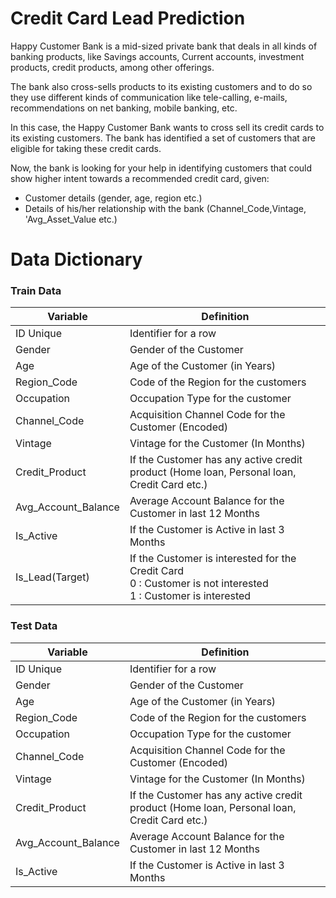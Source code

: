 # Credit Card Lead Prediction

Happy Customer Bank is a mid-sized private bank that deals in all kinds of banking products, like Savings accounts, Current accounts, investment products, credit products, among other offerings.

The bank also cross-sells products to its existing customers and to do so they use different kinds of communication like tele-calling, e-mails, recommendations on net banking, mobile banking, etc. 

In this case, the Happy Customer Bank wants to cross sell its credit cards to its existing customers. The bank has identified a set of customers that are eligible for taking these credit cards.

Now, the bank is looking for your help in identifying customers that could show higher intent towards a recommended credit card, given:
* Customer details (gender, age, region etc.)
* Details of his/her relationship with the bank (Channel_Code,Vintage, 'Avg_Asset_Value etc.)

# Data Dictionary

<h3>Train Data</h3>

|Variable |Definition|
|--|--|
|ID Unique |Identifier for a row|
|Gender |Gender of the Customer|
|Age |Age of the Customer (in Years)|
|Region_Code |Code of the Region for the customers|
|Occupation |Occupation Type for the customer|
|Channel_Code |Acquisition Channel Code for the Customer  (Encoded)|
|Vintage |Vintage for the Customer (In Months)|
|Credit_Product |If the Customer has any active credit product (Home loan, Personal loan, Credit Card etc.)|
|Avg_Account_Balance |Average Account Balance for the Customer in last 12 Months|
|Is_Active |If the Customer is Active in last 3 Months|
|Is_Lead(Target)|If the Customer is interested for the Credit Card<br>0 : Customer is not interested<br>1 : Customer is interested|

 
<h3>Test Data</h3>


|Variable |Definition|
|--|--|
|ID Unique |Identifier for a row|
|Gender |Gender of the Customer|
|Age |Age of the Customer (in Years)|
|Region_Code |Code of the Region for the customers|
|Occupation |Occupation Type for the customer|
|Channel_Code |Acquisition Channel Code for the Customer  (Encoded)|
|Vintage |Vintage for the Customer (In Months)|
|Credit_Product |If the Customer has any active credit product (Home loan, Personal loan, Credit Card etc.)|
|Avg_Account_Balance |Average Account Balance for the Customer in last 12 Months|
|Is_Active |If the Customer is Active in last 3 Months|
